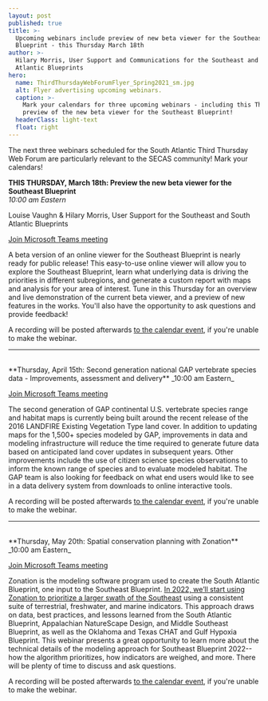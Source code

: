 ```yaml
---
layout: post
published: true
title: >-
  Upcoming webinars include preview of new beta viewer for the Southeast
  Blueprint - this Thursday March 18th
author: >-
  Hilary Morris, User Support and Communications for the Southeast and South
  Atlantic Blueprints
hero:
  name: ThirdThursdayWebForumFlyer_Spring2021_sm.jpg
  alt: Flyer advertising upcoming webinars.
  caption: >-
    Mark your calendars for three upcoming webinars - including this Thursday's
    preview of the new beta viewer for the Southeast Blueprint!
  headerClass: light-text
  float: right
---
```

The next three webinars scheduled for the South Atlantic Third Thursday Web Forum are particularly relevant to the SECAS community! Mark your calendars!

**THIS THURSDAY, March 18th: Preview the new beta viewer for the Southeast Blueprint**  
_10:00 am Eastern_

Louise Vaughn & Hilary Morris, User Support for the Southeast and South Atlantic Blueprints

[Join Microsoft Teams meeting](https://teams.microsoft.com/l/meetup-join/19%3ameeting_MjliZmYyN2EtOWY1Yi00N2FjLTkyOTYtZWRiNTJkNjAyNGIy%40thread.v2/0?context=%7b%22Tid%22%3a%220693b5ba-4b18-4d7b-9341-f32f400a5494%22%2c%22Oid%22%3a%22765228b1-d0d0-4438-812e-51cbb57819f1%22%7d)

A beta version of an online viewer for the Southeast Blueprint is nearly ready for public release! This easy-to-use online viewer will allow you to explore the Southeast Blueprint, learn what underlying data is driving the priorities in different subregions, and generate a custom report with maps and analysis for your area of interest. Tune in this Thursday for an overview and live demonstration of the current beta viewer, and a preview of new features in the works. You'll also have the opportunity to ask questions and provide feedback!<!--more-->

A recording will be posted afterwards [to the calendar event](https://www.southatlanticlcc.org/event/third-thursday-web-forum-the-new-beta-southeast-blueprint-online-viewer/), if you're unable to make the webinar.

---
<br>
**Thursday, April 15th: Second generation national GAP vertebrate species data - Improvements, assessment and delivery**  
_10:00 am Eastern_

[Join Microsoft Teams meeting](https://teams.microsoft.com/l/meetup-join/19%3ameeting_MjliZmYyN2EtOWY1Yi00N2FjLTkyOTYtZWRiNTJkNjAyNGIy%40thread.v2/0?context=%7b%22Tid%22%3a%220693b5ba-4b18-4d7b-9341-f32f400a5494%22%2c%22Oid%22%3a%22765228b1-d0d0-4438-812e-51cbb57819f1%22%7d)

The second generation of GAP continental U.S. vertebrate species range and habitat maps is currently being built around the recent release of the 2016 LANDFIRE Existing Vegetation Type land cover. In addition to updating maps for the 1,500+ species modeled by GAP, improvements in data and modeling infrastructure will reduce the time required to generate future data based on anticipated land cover updates in subsequent years. Other improvements include the use of citizen science species observations to inform the known range of species and to evaluate modeled habitat. The GAP team is also looking for feedback on what end users would like to see in a data delivery system from downloads to online interactive tools.

A recording will be posted afterwards [to the calendar event](https://www.southatlanticlcc.org/event/second-generation-national-gap-vertebrate-species-data-improvements-assessment-and-delivery/), if you're unable to make the webinar.

---
<br>
**Thursday, May 20th: Spatial conservation planning with Zonation**  
_10:00 am Eastern_

[Join Microsoft Teams meeting](https://teams.microsoft.com/l/meetup-join/19%3ameeting_MjliZmYyN2EtOWY1Yi00N2FjLTkyOTYtZWRiNTJkNjAyNGIy%40thread.v2/0?context=%7b%22Tid%22%3a%220693b5ba-4b18-4d7b-9341-f32f400a5494%22%2c%22Oid%22%3a%22765228b1-d0d0-4438-812e-51cbb57819f1%22%7d)

Zonation is the modeling software program used to create the South Atlantic Blueprint, one input to the Southeast Blueprint. [In 2022, we’ll start using Zonation to prioritize a larger swath of the Southeast](http://secassoutheast.org/2021/03/12/New-approach-to-Southeast-Blueprint-in-2022.html) using a consistent suite of terrestrial, freshwater, and marine indicators. This approach draws on data, best practices, and lessons learned from the South Atlantic Blueprint, Appalachian NatureScape Design, and Middle Southeast Blueprint, as well as the Oklahoma and Texas CHAT and Gulf Hypoxia Blueprint. This webinar presents a great opportunity to learn more about the technical details of the modeling approach for Southeast Blueprint 2022--how the algorithm prioritizes, how indicators are weighed, and more. There will be plenty of time to discuss and ask questions.

A recording will be posted afterwards [to the calendar event](https://www.southatlanticlcc.org/event/spatial-conservation-planning-with-zonation/), if you're unable to make the webinar.

